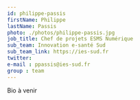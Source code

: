 ```yaml
---
id: philippe-passis
firstName: Philippe
lastName: Passis
photo: ./photos/philippe-passis.jpg
job_title: Chef de projets ESMS Numérique
sub_team: Innovation e-santé Sud
sub_team_link: https://ies-sud.fr
twitter: 
e-mail : ppassis@ies-sud.fr
group : team
---
```


Bio à venir
